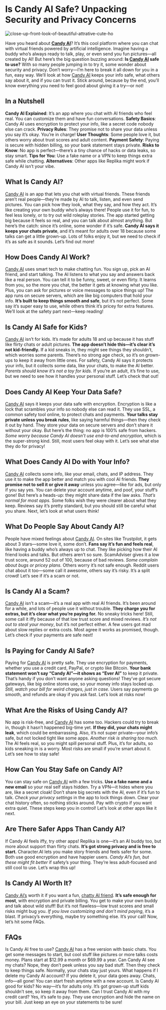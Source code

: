 # Is Candy AI Safe? Unpacking Security and Privacy Concerns
![close-up-front-look-of-beautiful-attrative-cute-ho](https://github.com/user-attachments/assets/3d672848-bec4-4bc0-861f-ad05a4f04a8b)

Have you heard about **[Candy AI](https://candyai.gg/home2?via=dillip-kumar18)**? It’s this cool platform where you can chat with virtual friends powered by artificial intelligence. Imagine having a buddy who’s always ready to talk, play, or even send you fun pictures—all created by AI!
But here’s the big question buzzing around: **Is [Candy AI](https://candyai.gg/home2?via=dillip-kumar18) safe to use?** With so many people jumping in to try it, some wonder about security and privacy. Don’t worry—I’m here to break it all down for you in a fun, easy way.
We’ll look at how [Candy AI](https://candyai.gg/home2?via=dillip-kumar18) keeps your info safe, what others say about it, and if you can trust it. Stick around, because by the end, you’ll know everything you need to feel good about giving it a try—or not!
## In a Nutshell
**Candy AI Explained**: It’s an app where you chat with AI friends who feel real. You can customize them and have fun conversations.
**Safety Basics**: Candy AI uses encryption to protect your info, like a secret code nobody else can crack.
**Privacy Rules**: They promise not to share your data unless you say it’s okay. You’re in charge!
**User Thoughts**: Some people love it, but others worry about trust scores and adult content.
**Payment Safety**: Paying is secure with hidden billing, so your bank statement stays private.
**Risks to Know**: No app is perfect—there’s a tiny chance of hacks or data leaks, so stay smart.
**Tips for You**: Use a fake name or a VPN to keep things extra safe while chatting.
**Alternatives**: Other apps like Replika might work if Candy AI isn’t your vibe.
## What Is Candy AI?
[Candy AI](https://candyai.gg/home2?via=dillip-kumar18) is an app that lets you chat with virtual friends. These friends aren’t real people—they’re made by AI to talk, listen, and even send pictures. You can pick how they look, what they say, and how they act. It’s like creating your own buddy who’s always there!
People use it for fun, to feel less lonely, or to try out wild roleplay stories. The app started getting big because it feels so real, and you can talk about almost anything.
But here’s the catch: since it’s online, some wonder if it’s safe. **Candy AI says it keeps your chats private**, and it’s meant for adults over 18 because some talks can get a little grown-up. Lots of folks enjoy it, but we need to check if it’s as safe as it sounds. Let’s find out more!
## How Does Candy AI Work?
[Candy AI](https://candyai.gg/home2?via=dillip-kumar18) uses smart tech to make chatting fun. You sign up, pick an AI friend, and start talking. The AI listens to what you say and answers back like a real person.
You can tell it to be funny, sweet, or even flirty. It learns from you, so the more you chat, the better it gets at knowing what you like. Plus, you can ask for pictures or voice messages to spice things up!
The app runs on secure servers, which are like big computers that hold your info. **It’s built to keep things smooth and safe**, but it’s not perfect. Some say it’s super easy to use, while others think it’s pricey for extra features. We’ll look at the safety part next—keep reading!
## Is Candy AI Safe for Kids?
[Candy AI](https://candyai.gg/home2?via=dillip-kumar18) isn’t for kids. It’s made for adults 18 and up because it has stuff like flirty chats or adult pictures. **The app doesn’t hide this—it’s clear it’s not kid-friendly.** If a kid sneaks in, they might see things they shouldn’t, which worries some parents. There’s no strong age check, so it’s on grown-ups to keep it away from little ones.
For safety, Candy AI says it protects your info, but it collects some data, like your chats, to make the AI better. _Parents should know it’s not a toy for kids._ If you’re an adult, it’s fine to use, but we need to see how it handles your personal stuff. Let’s check that out!
## Does Candy AI Keep Your Data Safe?
[Candy AI](https://candyai.gg/home2?via=dillip-kumar18) says it keeps your data safe with encryption. Encryption is like a lock that scrambles your info so nobody else can read it. They use SSL, a common safety tool online, to protect chats and payments. **Your talks stay private unless you break rules**, like saying harmful things—then they check it out by hand.
They store your data on secure servers and don’t share it without your okay. But here’s the thing: no app is 100% safe from hackers. _Some worry because Candy AI doesn’t use end-to-end encryption_, which is the super-strong kind. Still, most users feel okay with it. Let’s see what else they do for privacy!
## What Does Candy AI Do with Your Info?
[Candy AI](https://candyai.gg/home2?via=dillip-kumar18) collects some info, like your email, chats, and IP address. They use it to make the app better and match you with cool AI friends. **They promise not to sell it or give it away** unless you agree—like for ads, but only if you say yes. You can delete your account anytime, and poof, your stuff’s gone!
But here’s a heads-up: they might share data if the law asks. _That’s normal for most apps._ Some folks wish they were clearer about what they keep. Reviews say it’s pretty standard, but you should still be careful what you share. Next, let’s look at what users think!
## What Do People Say About Candy AI?
People have mixed feelings about [Candy AI](https://candyai.gg/home2?via=dillip-kumar18). On sites like Trustpilot, it gets about 3 stars—some love it, some don’t. **Fans say it’s fun and feels real**, like having a buddy who’s always up to chat.
They like picking how their AI friend looks and talks. But others aren’t so sure. ScamAdviser gives it a low trust score, around 52 out of 100, because of bad reviews.
_Some complain about bugs or pricey plans._ Others worry it’s not safe enough. Reddit users chat about it too—some call it awesome, others say it’s risky. It’s a split crowd! Let’s see if it’s a scam or not.
## Is Candy AI a Scam?
[Candy AI](https://candyai.gg/home2?via=dillip-kumar18) isn’t a scam—it’s a real app with real AI friends. It’s been around for a while, and lots of people use it without trouble. **They charge you for extras, but it’s clear what you’re paying for.** No sneaky tricks here! Still, some call it iffy because of that low trust score and mixed reviews.
_It’s not out to steal your money_, but it’s not perfect either. A few users got mad about slow replies or extra costs. Most agree it works as promised, though. Let’s check if your payments are safe next!
## Is Paying for Candy AI Safe?
Paying for [Candy AI](https://candyai.gg/home2?via=dillip-kumar18) is pretty safe. They use encryption for payments, whether you use a credit card, PayPal, or crypto like Bitcoin. **Your bank statement won’t say “Candy AI”—it shows as “Ever AI”** to keep it private. That’s handy if you don’t want anyone asking questions!
They’ve got secure gateways, like big online stores use, so your money info stays locked up. _Still, watch your bill for weird charges, just in case._ Users say payments go smooth, and refunds are okay if you ask fast. Let’s look at risks now!
## What Are the Risks of Using Candy AI?
No app is risk-free, and [Candy AI](https://candyai.gg/home2?via=dillip-kumar18) has some too. Hackers could try to break in, though it hasn’t happened big-time yet. **If they did, your chats might leak**, which could be embarrassing. Also, it’s not super private—your info’s safe, but not locked tight like some apps.
_Another risk is sharing too much._ The AI feels real, so you might spill personal stuff. Plus, it’s for adults, so kids sneaking in is a worry. Most risks are small if you’re smart about it. Let’s see how to stay safe!
## How Can You Stay Safe on Candy AI?
You can stay safe on [Candy AI](https://candyai.gg/home2?via=dillip-kumar18) with a few tricks. **Use a fake name and a new email** so your real self stays hidden. Try a VPN—it hides where you are, like a secret cloak! Don’t share big secrets with the AI, even if it’s fun to talk.
_Check your privacy settings_ in the app to lock things down. Clear your chat history often, so nothing sticks around. Pay with crypto if you want extra quiet. These steps keep you in control! Let’s look at other apps like it next.
## Are There Safer Apps Than Candy AI?
If Candy AI feels iffy, try other apps! Replika is one—it’s an AI buddy too, but more about support than flirty chats. **It’s got strong privacy and is free to start.** Character.AI lets you make story friends and feels safer for some. Both use good encryption and have happier users.
_Candy AI’s fun, but these might fit better_ if safety’s your thing. They’re less adult-focused and still cool to use. Let’s wrap this up!
## Is Candy AI Worth It?
[Candy AI’s](https://candyai.gg/home2?via=dillip-kumar18) worth it if you want a fun, [chatty AI friend](https://candyai.gg/home2?via=dillip-kumar18). **It’s safe enough for most**, with encryption and private billing. You get to make your own buddy and talk about wild stuff! But it’s not flawless—low trust scores and small risks might bug you.
_If you love customizing and don’t mind paying_, it’s a blast. If privacy’s everything, maybe try something else. It’s your call! Now, let’s hit some FAQs.
## FAQs
Is Candy AI free to use?
[Candy AI](https://candyai.gg/home2?via=dillip-kumar18) has a free version with basic chats. You get some messages to start, but cool stuff like pictures or more talks costs money. Plans start at $12.99 a month or $69.99 a year.
Can Candy AI see my chats?
Nope, they don’t peek unless you say bad stuff. Then they check to keep things safe. Normally, your chats stay just yours.
What happens if I delete my Candy AI account?
If you delete it, your data goes away. Chats, info—all gone! You can start fresh anytime with a new account.
Is Candy AI good for kids?
No way—it’s for adults only. It’s got grown-up stuff kids shouldn’t see, so keep it away from them.
Can I trust Candy AI with my credit card?
Yes, it’s safe to pay. They use encryption and hide the name on your bill. Just keep an eye on your statements to be sure!
